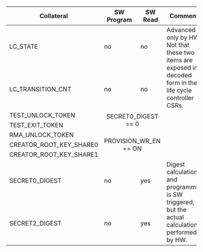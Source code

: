 ###
<!-- this is a workaround to get around Hugo Issue #7296 (https://github.com/gohugoio/hugo/issues/7296) -->
<table>
<thead>
<tr>
<th>Collateral</th>
<th>SW Program</th>
<th>SW Read</th>
<th>Comments</th>
</tr>
</thead>
<tbody>
<tr>
<td>LC_STATE</td>
<td>no</td>
<td>no</td>
<td rowspan="2">Advanced only by HW. Not that these two items are exposed in decoded form in the life cycle controller CSRs.</td>
</tr>
<tr>
<td>LC_TRANSITION_CNT</td>
<td>no</td>
<td>no</td>
</tr>
<tr>
<td>TEST_UNLOCK_TOKEN</td>
<td rowspan="2" colspan="2" style="text-align:center;vertical-align:middle">SECRET0_DIGEST == 0</td>
<td></td>
</tr>
<tr>
<td>TEST_EXIT_TOKEN</td>
<td></td>
</tr>
<tr>
<td>RMA_UNLOCK_TOKEN</td>
<td rowspan="3" colspan="2" style="text-align:center;vertical-align:middle">PROVISION_WR_EN == ON</td>
<td></td>
</tr>
<tr>
<td>CREATOR_ROOT_KEY_SHARE0</td>
<td></td>
</tr>
<tr>
<td>CREATOR_ROOT_KEY_SHARE1</td>
<td></td>
</tr>
<tr>
<td>SECRET0_DIGEST</td>
<td>no</td>
<td>yes</td>
<td rowspan="2">Digest calculation and programming is SW triggered, but the actual calculation is performed by HW.</td>
</tr>
<tr>
<td>SECRET2_DIGEST</td>
<td>no</td>
<td>yes</td>
</tr>
</tbody>
</table>